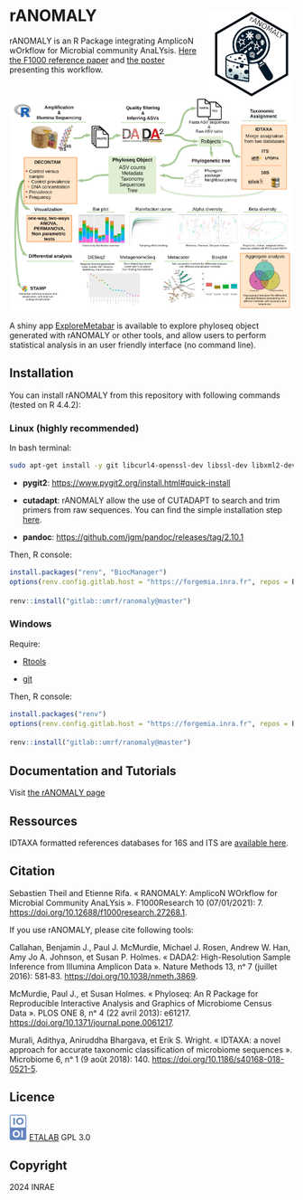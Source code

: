 
<!-- README.md is generated from README.Rmd. Please edit that file -->

# rANOMALY <a href="https://forgemia.inra.fr/umrf/ranomaly/"><img src="man/figures/ranomaly_logo150px.png" alt="ispickr" align="right" width="150" style="margin-top: 10px; margin-left: 20px;"/></a>



<!-- badges: start -->

<!-- [![Lifecycle: experimental](https://img.shields.io/badge/lifecycle-experimental-orange.svg)](https://www.tidyverse.org/lifecycle/#experimental) -->

<!-- badges: end -->

rANOMALY is an R Package integrating AmplicoN wOrkflow for Microbial community AnaLYsis. [Here the
F1000 reference paper](https://f1000research.com/articles/10-7) and [the
poster](https://hal.archives-ouvertes.fr/hal-02340484/) presenting this workflow.

 ![](man/figures/ranomaly_wf.png "ranomaly")


A shiny app [ExploreMetabar](https://explore-metabar.sk8.inrae.fr/) is available to explore phyloseq object generated with rANOMALY or other tools, and allow users to perform statistical analysis in an user friendly interface (no command line).

## Installation

You can install rANOMALY from this repository with following commands (tested on R 4.4.2):

### Linux (highly recommended)

In bash terminal:

```bash
sudo apt-get install -y git libcurl4-openssl-dev libssl-dev libxml2-dev libgmp3-dev libmpfr-dev cmake zlib1g-dev libglpk40 libglpk-dev liblzma-dev libbz2-dev libfontconfig1-dev libfribidi-dev libharfbuzz-dev libfreetype6-dev libpng-dev libtiff5-dev libjpeg-dev pandoc
```

* **pygit2**: https://www.pygit2.org/install.html#quick-install

* **cutadapt**: rANOMALY allow the use of CUTADAPT to search and trim primers from raw sequences. You can find the simple installation step [here](https://cutadapt.readthedocs.io/en/stable/installation.html).

* **pandoc**: https://github.com/jgm/pandoc/releases/tag/2.10.1

Then, R console: 

``` r
install.packages("renv", "BiocManager")
options(renv.config.gitlab.host = "https://forgemia.inra.fr", repos = BiocManager::repositories())

renv::install("gitlab::umrf/ranomaly@master")
```


### Windows

Require: 

- [Rtools](https://cran.r-project.org/bin/windows/Rtools/)

- [git](https://git-scm.com/download/win)


Then, R console: 

``` r
install.packages("renv")
options(renv.config.gitlab.host = "https://forgemia.inra.fr", repos = BiocManager::repositories())

renv::install("gitlab::umrf/ranomaly@master")
```


## Documentation and Tutorials

Visit [the rANOMALY
page](https://umrf.pages.mia.inra.fr/ranomaly/index.html)

## Ressources

IDTAXA formatted references databases for 16S and ITS are [available
here](https://nextcloud.inrae.fr/s/YHi3fmDdEJt5cqR).

## Citation

Sebastien Theil and Etienne Rifa. « RANOMALY: AmplicoN WOrkflow for Microbial Community AnaLYsis ». F1000Research 10 (07/01/2021): 7. https://doi.org/10.12688/f1000research.27268.1.

If you use rANOMALY, please cite following tools:

Callahan, Benjamin J., Paul J. McMurdie, Michael J. Rosen, Andrew W. Han, Amy Jo A. Johnson, et Susan P. Holmes. « DADA2: High-Resolution Sample Inference from Illumina Amplicon Data ». Nature Methods 13, nᵒ 7 (juillet 2016): 581‑83. https://doi.org/10.1038/nmeth.3869.

McMurdie, Paul J., et Susan Holmes. « Phyloseq: An R Package for Reproducible Interactive Analysis and Graphics of Microbiome Census Data ». PLOS ONE 8, nᵒ 4 (22 avril 2013): e61217. https://doi.org/10.1371/journal.pone.0061217.

Murali, Adithya, Aniruddha Bhargava, et Erik S. Wright. « IDTAXA: a novel approach for accurate taxonomic classification of microbiome sequences ». Microbiome 6, nᵒ 1 (9 août 2018): 140. https://doi.org/10.1186/s40168-018-0521-5.

## Licence

 ![etalab](man/figures/etalab5.png "etalab") [ETALAB](https://www.etalab.gouv.fr/wp-content/uploads/2018/11/open-licence.pdf)
GPL 3.0

## Copyright
2024 INRAE
